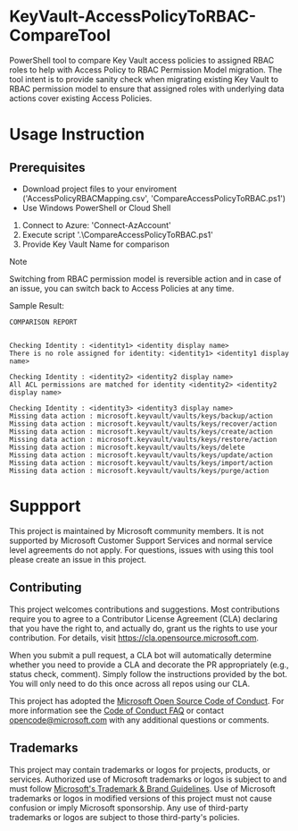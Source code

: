 # KeyVault-AccessPolicyToRBAC-CompareTool

PowerShell tool to compare Key Vault access policies to assigned RBAC roles to help with Access Policy to RBAC Permission Model migration.
The tool intent is to provide sanity check when migrating existing Key Vault to RBAC permission model to ensure that assigned roles with underlying data actions cover existing Access Policies.

# Usage Instruction

## Prerequisites
- Download project files to your enviroment ('AccessPolicyRBACMapping.csv', 'CompareAccessPolicyToRBAC.ps1')
- Use Windows PowerShell or Cloud Shell

1. Connect to Azure: 'Connect-AzAccount'
2. Execute script '.\CompareAccessPolicyToRBAC.ps1'
3. Provide Key Vault Name for comparison

> [!NOTE]
> Switching from RBAC permission model is reversible action and in case of an issue, you can switch back to Access Policies at any time.

Sample Result:
```
COMPARISON REPORT


Checking Identity : <identity1> <identity display name>
There is no role assigned for identity: <identity1> <identity1 display name>

Checking Identity : <identity2> <identity2 display name>
All ACL permissions are matched for identity <identity2> <identity2 display name>

Checking Identity : <identity3> <identity3 display name>
Missing data action : microsoft.keyvault/vaults/keys/backup/action
Missing data action : microsoft.keyvault/vaults/keys/recover/action
Missing data action : microsoft.keyvault/vaults/keys/create/action
Missing data action : microsoft.keyvault/vaults/keys/restore/action
Missing data action : microsoft.keyvault/vaults/keys/delete
Missing data action : microsoft.keyvault/vaults/keys/update/action
Missing data action : microsoft.keyvault/vaults/keys/import/action
Missing data action : microsoft.keyvault/vaults/keys/purge/action
```

# Suppport
This project is maintained by Microsoft community members. It is not supported by Microsoft Customer Support Services and normal service level agreements do not apply. For questions, issues with using this tool please create an issue in this project.

## Contributing

This project welcomes contributions and suggestions.  Most contributions require you to agree to a
Contributor License Agreement (CLA) declaring that you have the right to, and actually do, grant us
the rights to use your contribution. For details, visit https://cla.opensource.microsoft.com.

When you submit a pull request, a CLA bot will automatically determine whether you need to provide
a CLA and decorate the PR appropriately (e.g., status check, comment). Simply follow the instructions
provided by the bot. You will only need to do this once across all repos using our CLA.

This project has adopted the [Microsoft Open Source Code of Conduct](https://opensource.microsoft.com/codeofconduct/).
For more information see the [Code of Conduct FAQ](https://opensource.microsoft.com/codeofconduct/faq/) or
contact [opencode@microsoft.com](mailto:opencode@microsoft.com) with any additional questions or comments.

## Trademarks

This project may contain trademarks or logos for projects, products, or services. Authorized use of Microsoft 
trademarks or logos is subject to and must follow 
[Microsoft's Trademark & Brand Guidelines](https://www.microsoft.com/en-us/legal/intellectualproperty/trademarks/usage/general).
Use of Microsoft trademarks or logos in modified versions of this project must not cause confusion or imply Microsoft sponsorship.
Any use of third-party trademarks or logos are subject to those third-party's policies.
